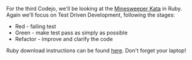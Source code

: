 For the third Codejo, we'll be looking at the [Minesweeper Kata](kata/Minesweeper) in Ruby. Again we'll focus on Test Driven Development, following the stages:

* Red - failing test
* Green - make test pass as simply as possible
* Refactor - improve and clarify the code

Ruby download instructions can be found [here](https://www.ruby-lang.org/en/downloads/).
Don't forget your laptop!